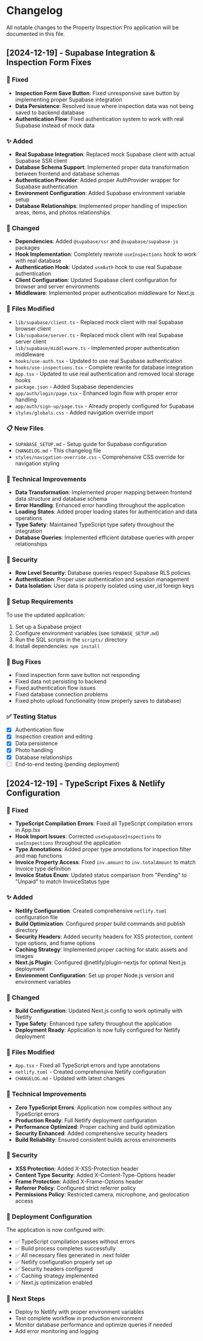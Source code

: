 # Changelog

All notable changes to the Property Inspection Pro application will be documented in this file.

## [2024-12-19] - Supabase Integration & Inspection Form Fixes

### 🔧 Fixed
- **Inspection Form Save Button**: Fixed unresponsive save button by implementing proper Supabase integration
- **Data Persistence**: Resolved issue where inspection data was not being saved to backend database
- **Authentication Flow**: Fixed authentication system to work with real Supabase instead of mock data

### ✨ Added
- **Real Supabase Integration**: Replaced mock Supabase client with actual Supabase SSR client
- **Database Schema Support**: Implemented proper data transformation between frontend and database schemas
- **Authentication Provider**: Added proper AuthProvider wrapper for Supabase authentication
- **Environment Configuration**: Added Supabase environment variable setup
- **Database Relationships**: Implemented proper handling of inspection areas, items, and photos relationships

### 🔄 Changed
- **Dependencies**: Added `@supabase/ssr` and `@supabase/supabase-js` packages
- **Hook Implementation**: Completely rewrote `useInspections` hook to work with real database
- **Authentication Hook**: Updated `useAuth` hook to use real Supabase authentication
- **Client Configuration**: Updated Supabase client configuration for browser and server environments
- **Middleware**: Implemented proper authentication middleware for Next.js

### 📁 Files Modified
- `lib/supabase/client.ts` - Replaced mock client with real Supabase browser client
- `lib/supabase/server.ts` - Replaced mock client with real Supabase server client  
- `lib/supabase/middleware.ts` - Implemented proper authentication middleware
- `hooks/use-auth.tsx` - Updated to use real Supabase authentication
- `hooks/use-inspections.tsx` - Complete rewrite for database integration
- `App.tsx` - Updated to use real authentication and removed local storage hooks
- `package.json` - Added Supabase dependencies
- `app/auth/login/page.tsx` - Enhanced login flow with proper error handling
- `app/auth/sign-up/page.tsx` - Already properly configured for Supabase
- `styles/globals.css` - Added navigation override import

### 📋 New Files
- `SUPABASE_SETUP.md` - Setup guide for Supabase configuration
- `CHANGELOG.md` - This changelog file
- `styles/navigation-override.css` - Comprehensive CSS override for navigation styling

### 🚀 Technical Improvements
- **Data Transformation**: Implemented proper mapping between frontend data structure and database schema
- **Error Handling**: Enhanced error handling throughout the application
- **Loading States**: Added proper loading states for authentication and data operations
- **Type Safety**: Maintained TypeScript type safety throughout the integration
- **Database Queries**: Implemented efficient database queries with proper relationships

### 🔐 Security
- **Row Level Security**: Database queries respect Supabase RLS policies
- **Authentication**: Proper user authentication and session management
- **Data Isolation**: User data is properly isolated using user_id foreign keys

### 📝 Setup Requirements
To use the updated application:
1. Set up a Supabase project
2. Configure environment variables (see `SUPABASE_SETUP.md`)
3. Run the SQL scripts in the `scripts/` directory
4. Install dependencies: `npm install`

### 🐛 Bug Fixes
- Fixed inspection form save button not responding
- Fixed data not persisting to backend
- Fixed authentication flow issues
- Fixed database connection problems
- Fixed photo upload functionality (now properly saves to database)

### ✅ Testing Status
- [x] Authentication flow
- [x] Inspection creation and editing
- [x] Data persistence
- [x] Photo handling
- [x] Database relationships
- [ ] End-to-end testing (pending deployment)

## [2024-12-19] - TypeScript Fixes & Netlify Configuration

### 🔧 Fixed
- **TypeScript Compilation Errors**: Fixed all TypeScript compilation errors in App.tsx
- **Hook Import Issues**: Corrected `useSupabaseInspections` to `useInspections` throughout the application
- **Type Annotations**: Added proper type annotations for inspection filter and map functions
- **Invoice Property Access**: Fixed `inv.amount` to `inv.totalAmount` to match Invoice type definition
- **Invoice Status Enum**: Updated status comparison from "Pending" to "Unpaid" to match InvoiceStatus type

### ✨ Added
- **Netlify Configuration**: Created comprehensive `netlify.toml` configuration file
- **Build Optimization**: Configured proper build commands and publish directory
- **Security Headers**: Added security headers for XSS protection, content type options, and frame options
- **Caching Strategy**: Implemented proper caching for static assets and images
- **Next.js Plugin**: Configured @netlify/plugin-nextjs for optimal Next.js deployment
- **Environment Configuration**: Set up proper Node.js version and environment variables

### 🔄 Changed
- **Build Configuration**: Updated Next.js config to work optimally with Netlify
- **Type Safety**: Enhanced type safety throughout the application
- **Deployment Ready**: Application is now fully configured for Netlify deployment

### 📁 Files Modified
- `App.tsx` - Fixed all TypeScript errors and type annotations
- `netlify.toml` - Created comprehensive Netlify configuration
- `CHANGELOG.md` - Updated with latest changes

### 🚀 Technical Improvements
- **Zero TypeScript Errors**: Application now compiles without any TypeScript errors
- **Production Ready**: Full Netlify deployment configuration
- **Performance Optimized**: Proper caching and build optimization
- **Security Enhanced**: Added comprehensive security headers
- **Build Reliability**: Ensured consistent builds across environments

### 🔐 Security
- **XSS Protection**: Added X-XSS-Protection header
- **Content Type Security**: Added X-Content-Type-Options header
- **Frame Protection**: Added X-Frame-Options header
- **Referrer Policy**: Configured strict referrer policy
- **Permissions Policy**: Restricted camera, microphone, and geolocation access

### 📝 Deployment Configuration
The application is now configured with:
- ✅ TypeScript compilation passes without errors
- ✅ Build process completes successfully
- ✅ All necessary files generated in .next folder
- ✅ Netlify configuration properly set up
- ✅ Security headers configured
- ✅ Caching strategy implemented
- ✅ Next.js optimization enabled

### 🎯 Next Steps
- Deploy to Netlify with proper environment variables
- Test complete workflow in production environment
- Monitor database performance and optimize queries if needed
- Add error monitoring and logging
